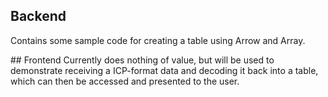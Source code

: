 ## Backend
Contains some sample code for creating a table using Arrow and Array.


## Frontend
Currently does nothing of value, but will be used to demonstrate receiving a ICP-format data and decoding it back into a table, which can then be accessed and presented to the user.
